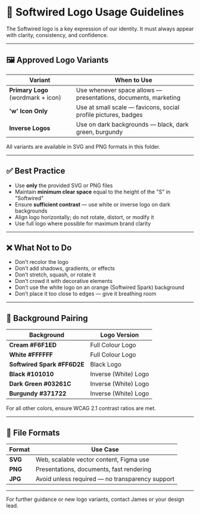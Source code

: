 # 🧷 Softwired Logo Usage Guidelines

The Softwired logo is a key expression of our identity. It must always appear with clarity, consistency, and confidence.

---

## 🖼️ Approved Logo Variants

| Variant | When to Use |
|--------|--------------|
| **Primary Logo** (wordmark + icon) | Use whenever space allows — presentations, documents, marketing |
| **'w' Icon Only** | Use at small scale — favicons, social profile pictures, badges |
| **Inverse Logos** | Use on dark backgrounds — black, dark green, burgundy |

All variants are available in SVG and PNG formats in this folder.

---

## ✅ Best Practice

- Use **only** the provided SVG or PNG files
- Maintain **minimum clear space** equal to the height of the "S" in "Softwired"
- Ensure **sufficient contrast** — use white or inverse logo on dark backgrounds
- Align logo horizontally; do not rotate, distort, or modify it
- Use full logo where possible for maximum brand clarity

---

## ❌ What Not to Do

- Don’t recolor the logo
- Don’t add shadows, gradients, or effects
- Don’t stretch, squash, or rotate it
- Don’t crowd it with decorative elements
- Don’t use the white logo on an orange (Softwired Spark) background
- Don’t place it too close to edges — give it breathing room

---

## 🎨 Background Pairing

| Background | Logo Version |
|------------|--------------|
| **Cream #F6F1ED** | Full Colour Logo |
| **White #FFFFFF** | Full Colour Logo |
| **Softwired Spark #FF6D2E** | Black Logo |
| **Black #101010** | Inverse (White) Logo |
| **Dark Green #03261C** | Inverse (White) Logo |
| **Burgundy #371722** | Inverse (White) Logo |

For all other colors, ensure WCAG 2.1 contrast ratios are met.

---

## 🧪 File Formats

| Format | Use Case |
|--------|-----------|
| **SVG** | Web, scalable vector content, Figma use |
| **PNG** | Presentations, documents, fast rendering |
| **JPG** | Avoid unless required — no transparency support |

---

For further guidance or new logo variants, contact James or your design lead.
